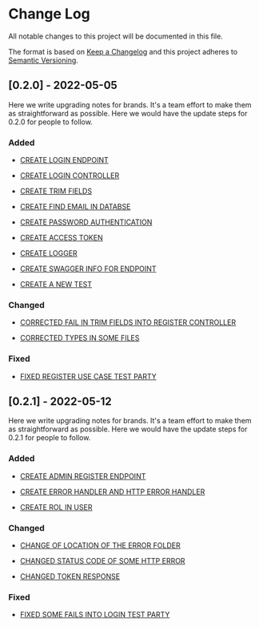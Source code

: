 # Change Log

All notable changes to this project will be documented in this file.

The format is based on [Keep a Changelog](http://keepachangelog.com/)
and this project adheres to [Semantic Versioning](http://semver.org/).

## [0.2.0] - 2022-05-05

Here we write upgrading notes for brands. It's a team effort to make them as
straightforward as possible. Here we would have the update steps for 0.2.0 for people to follow.

### Added

-   [CREATE LOGIN ENDPOINT](https://github.com/DomingoCast/jnt-copy/pull/130)

-   [CREATE LOGIN CONTROLLER](https://github.com/DomingoCast/jnt-copy/pull/142)

-   [CREATE TRIM FIELDS](https://github.com/DomingoCast/jnt-copy/pull/133)

-   [CREATE FIND EMAIL IN DATABSE](https://github.com/DomingoCast/jnt-copy/pull/144)

-   [CREATE PASSWORD AUTHENTICATION](https://github.com/DomingoCast/jnt-copy/pull/150)

-   [CREATE ACCESS TOKEN](https://github.com/DomingoCast/jnt-copy/pull/145)

-   [CREATE LOGGER](https://github.com/DomingoCast/jnt-copy/pull/100)

-   [CREATE SWAGGER INFO FOR ENDPOINT](https://github.com/DomingoCast/jnt-copy/pull/151)

-   [CREATE A NEW TEST ](https://github.com/DomingoCast/jnt-copy/pull/130)

### Changed

-   [CORRECTED FAIL IN TRIM FIELDS INTO REGISTER CONTROLLER](https://github.com/DomingoCast/jnt-copy/pull/149)

-   [CORRECTED TYPES IN SOME FILES](https://github.com/DomingoCast/jnt-copy/pull/149)

### Fixed

-   [FIXED REGISTER USE CASE TEST PARTY](https://www.notion.so/Register-Use-Case-Test-party-5f2d2123e0bf43f6bb4a2f0fc7d6ea5d)

## [0.2.1] - 2022-05-12

Here we write upgrading notes for brands. It's a team effort to make them as
straightforward as possible. Here we would have the update steps for 0.2.1 for people to follow.

### Added

-   [CREATE ADMIN REGISTER ENDPOINT](https://github.com/DomingoCast/jnt-copy/pull/153)

-   [CREATE ERROR HANDLER AND HTTP ERROR HANDLER](https://github.com/DomingoCast/jnt-copy/pull/158)

-   [CREATE ROL IN USER](https://github.com/DomingoCast/jnt-copy/pull/152)

### Changed

-   [CHANGE OF LOCATION OF THE ERROR FOLDER](https://github.com/DomingoCast/jnt-copy/pull/165)

-   [CHANGED STATUS CODE OF SOME HTTP ERROR](https://github.com/DomingoCast/jnt-copy/pull/158)

-   [CHANGED TOKEN RESPONSE](https://github.com/DomingoCast/jnt-copy/pull/171)

### Fixed

-   [FIXED SOME FAILS INTO LOGIN TEST PARTY](https://github.com/DomingoCast/jnt-copy/pull/158)
